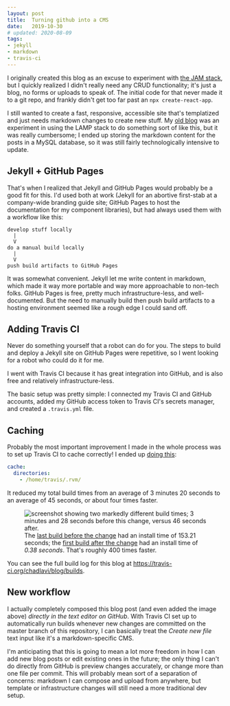 ```yaml
---
layout: post
title:  Turning github into a CMS
date:   2019-10-30
# updated: 2020-08-09
tags:
- jekyll
- markdown
- travis-ci
---
```


I originally created this blog as an excuse to experiment with [the JAM stack](https://jamstack.org/), but I quickly realized I didn't really need any CRUD functionality; it's just a blog, no forms or uploads to speak of. The initial code for that never made it to a git repo, and frankly didn't get too far past an `npx create-react-app`.

I still wanted to create a fast, responsive, accessible site that's templatized and just needs markdown changes to create new stuff. My [old blog](https://github.com/chadlavi/chadlavimoniere.com) was an experiment in using the LAMP stack to do something sort of like this, but it was really cumbersome; I ended up storing the markdown content for the posts in a MySQL database, so it was still fairly technologically intensive to update.

## Jekyll + GitHub Pages

That's when I realized that Jekyll and GitHub Pages would probably be a good fit for this. I'd used both at work (Jekyll for an abortive first-stab at a company-wide branding guide site; GitHub Pages to host the documentation for my component libraries), but had always used them with a workflow like this:

```
develop stuff locally
  |
  V
do a manual build locally
  |
  V
push build artifacts to GitHub Pages
```

It was somewhat convenient. Jekyll let me write content in markdown, which made it way more portable and way more approachable to non-tech folks. GitHub Pages is free, pretty much infrastructure-less, and well-documented. But the need to manually build then push build artifacts to a hosting environment seemed like a rough edge I could sand off.

## Adding Travis CI

Never do something yourself that a robot can do for you. The steps to build and deploy a Jekyll site on GitHub Pages were repetitive, so I went looking for a robot who could do it for me. 

I went with Travis CI because it has great integration into GitHub, and is also free and relatively infrastructure-less. 

The basic setup was pretty simple: I connected my Travis CI and GitHub accounts, added my GitHub access token to Travis CI's secrets manager, and created a `.travis.yml` file. 

## Caching

Probably the most important improvement I made in the whole process was to set up Travis CI to cache correctly! I ended up [doing this](https://docs.travis-ci.com/user/caching#cache-rvm-ruby-version-for-non-ruby-projects):

```yaml
cache:
  directories:
    - /home/travis/.rvm/
```

It reduced my total build times from an average of 3 minutes 20 seconds to an average of 45 seconds, or about four times faster.

<figure>
  <img src="{{ site.github.baseurl }}/images/faster-builds.png" alt="screenshot showing two markedly different build times; 3 minutes and 28 seconds before this change, versus 46 seconds after." />
  <figcaption>The <a href="https://travis-ci.org/chadlavi/blog/builds/605132241">last build before the change</a> had an install time of 153.21 seconds; the <a href="https://travis-ci.org/chadlavi/blog/builds/605134945">first build after the change</a> had an install time of <i>0.38 seconds</i>. That's roughly 400 times faster.</figcaption>
</figure>

You can see the full build log for this blog at <https://travis-ci.org/chadlavi/blog/builds>.

## New workflow

I actually completely composed this blog post (and even added the image above) _directly in the text editor on GitHub_. With Travis CI set up to automatically run builds whenever new changes are committed on the master branch of this repository, I can basically treat the _Create new file_ text input like it's a markdown-specific CMS. 

I'm anticipating that this is going to mean a lot more freedom in how I can add new blog posts or edit existing ones in the future; the only thing I can't do directly from GitHub is preview changes accurately, or change more than one file per commit. This will probably mean sort of a separation of concerns: markdown I can compose and upload from anywhere, but template or infrastructure changes will still need a more traditional dev setup.
